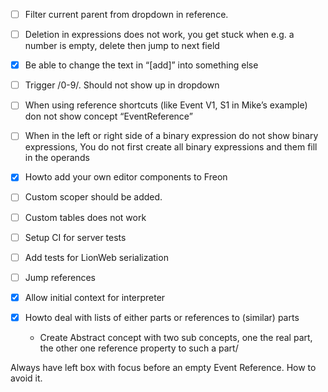 

- [ ] Filter current parent from dropdown in reference.
- [ ] Deletion in expressions does not work, you get stuck when e.g. a number is empty, delete then jump to next field
- [x] Be able to change the text in “[add]” into something else
- [ ] Trigger /0-9/. Should not show up in dropdown
- [ ] When using reference shortcuts (like Event V1, S1 in Mike’s example) don not show concept “EventReference”
- [ ] When in the left or right side of a binary expression do not show binary expressions, You do not first create all binary expressions and them fill in the operands
- [x] Howto add your own editor components to Freon
- [ ] Custom scoper should be added.
- [ ] Custom tables does not work
- [ ] Setup CI for server tests
- [ ]  Add tests for LionWeb serialization 
- [ ] Jump references
- [x] Allow initial context for interpreter

- [x] Howto deal with lists of either parts or references to (similar) parts
  - Create Abstract concept with two sub concepts, one the real part, the other one reference property to such a part/ 

Always have left box with focus before an empty Event Reference.  How to avoid it.

